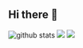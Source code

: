 ## Hi there 👋

<!--
**kunwar1908/kunwar1908** is a ✨ _special_ ✨ repository because its `README.md` (this file) appears on your GitHub profile.

Here are some ideas to get you started:

- 🔭 I’m currently working on ...
- 🌱 I’m currently learning ...
- 👯 I’m looking to collaborate on ...
- 🤔 I’m looking for help with ...
- 💬 Ask me about ...
- 📫 How to reach me: ...
- 😄 Pronouns: ...
- ⚡ Fun fact: ...
-->
![github stats](https://github-readme-stats.vercel.app/api?username=kunwar1908)
<img src="https://github-readme-stats.vercel.app/api?username=kunwar1908" />
<img src="https://github-readme-stats.vercel.app/apiusername=kunwar1908&count_private=true&title_color=FD9047&icon_color=FD9047&text_color=0C2233&custom_title=Kunwarpreet+Singh's+GitHub+Stats&show_icons=true"
/>
